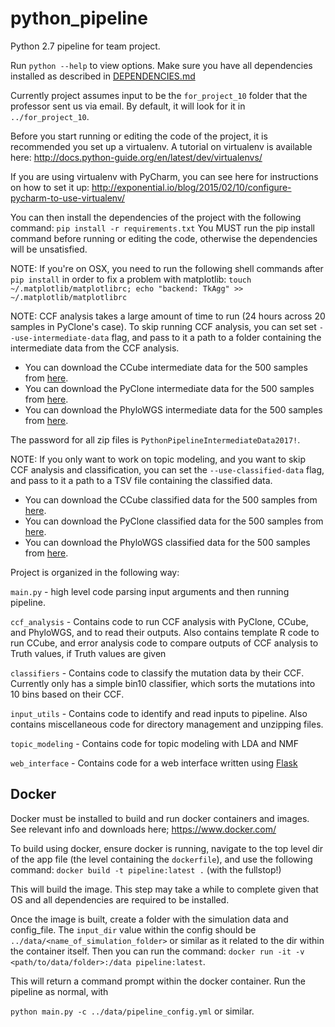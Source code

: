 # python_pipeline
Python 2.7 pipeline for team project.

Run `python --help` to view options. Make sure you have all dependencies installed as described in [DEPENDENCIES.md](DEPENDENCIES.md)

Currently project assumes input to be the `for_project_10` folder that the professor sent us via email. By default, it will look for it in `../for_project_10`.

Before you start running or editing the code of the project, it is recommended you set up a virtualenv. A tutorial on virtualenv is available here:
http://docs.python-guide.org/en/latest/dev/virtualenvs/

If you are using virtualenv with PyCharm, you can see here for instructions on how to set it up:
http://exponential.io/blog/2015/02/10/configure-pycharm-to-use-virtualenv/

You can then install the dependencies of the project with the following command:
`pip install -r requirements.txt`
You MUST run the pip install command before running or editing the code, otherwise the dependencies will be unsatisfied.

NOTE: If you're on OSX, you need to run the following shell commands after `pip install` in order to fix a problem with matplotlib:
`touch ~/.matplotlib/matplotlibrc; echo "backend: TkAgg" >> ~/.matplotlib/matplotlibrc`

NOTE: CCF analysis takes a large amount of time to run (24 hours across 20 samples in PyClone's case). To skip running CCF analysis, you can set set `--use-intermediate-data` flag, and pass to it a path to a folder containing the intermediate data from the CCF analysis. 
- You can download the CCube intermediate data for the 500 samples from [here](https://github.com/markoglasgow/python_pipeline/files/1539713/ccube_500_intermediates.zip).  
- You can download the PyClone intermediate data for the 500 samples from [here](https://github.com/markoglasgow/python_pipeline/files/1553076/pyclone_500_intermediates.zip).  
- You can download the PhyloWGS intermediate data for the 500 samples from [here](https://github.com/markoglasgow/python_pipeline/files/1563180/phylowgs_500_intermediates.zip).  

The password for all zip files is `PythonPipelineIntermediateData2017!`. 

NOTE: If you only want to work on topic modeling, and you want to skip CCF analysis and classification, you can set the `--use-classified-data` flag, and pass to it a path to a TSV file containing the classified data. 
- You can download the CCube classified data for the 500 samples from [here](https://github.com/markoglasgow/python_pipeline/files/1539724/ccube_500_classified_data.tsv.zip).
- You can download the PyClone classified data for the 500 samples from [here](https://github.com/markoglasgow/python_pipeline/files/1553089/pyclone_500_classified_data.tsv.zip).
- You can download the PhyloWGS classified data for the 500 samples from [here](https://github.com/markoglasgow/python_pipeline/files/1563181/phylowgs_500_classified_data.tsv.zip).

Project is organized in the following way:

`main.py` - high level code parsing input arguments and then running pipeline.

`ccf_analysis` - Contains code to run CCF analysis with PyClone, CCube, and PhyloWGS, and to read their outputs. Also contains template R code to run CCube, and error analysis code to compare outputs of CCF analysis to Truth values, if Truth values are given

`classifiers` - Contains code to classify the mutation data by their CCF. Currently only has a simple bin10 classifier, which sorts the mutations into 10 bins based on their CCF.

`input_utils` - Contains code to identify and read inputs to pipeline. Also contains miscellaneous code for directory management and unzipping files.

`topic_modeling` - Contains code for topic modeling with LDA and NMF

`web_interface` - Contains code for a web interface written using [Flask](http://flask.pocoo.org/)

## Docker
Docker must be installed to build and run docker containers and images. See relevant info and downloads here; https://www.docker.com/

To build using docker, ensure docker is running, navigate to the top level dir of the app file (the level containing the `dockerfile`), and use the following command: `docker build -t pipeline:latest .` (with the fullstop!)

This will build the image. This step may take a while to complete given that OS and all dependencies are required to be installed. 

Once the image is built, create a folder with the simulation data and config_file. The `input_dir` value within the config should be `../data/<name_of_simulation_folder>` or similar as it related to the dir within the container itself. Then you can run the command: `docker run -it -v <path/to/data/folder>:/data pipeline:latest`.

This will return a command prompt within the docker container. Run the pipeline as normal, with 

`python main.py -c ../data/pipeline_config.yml` or similar.
